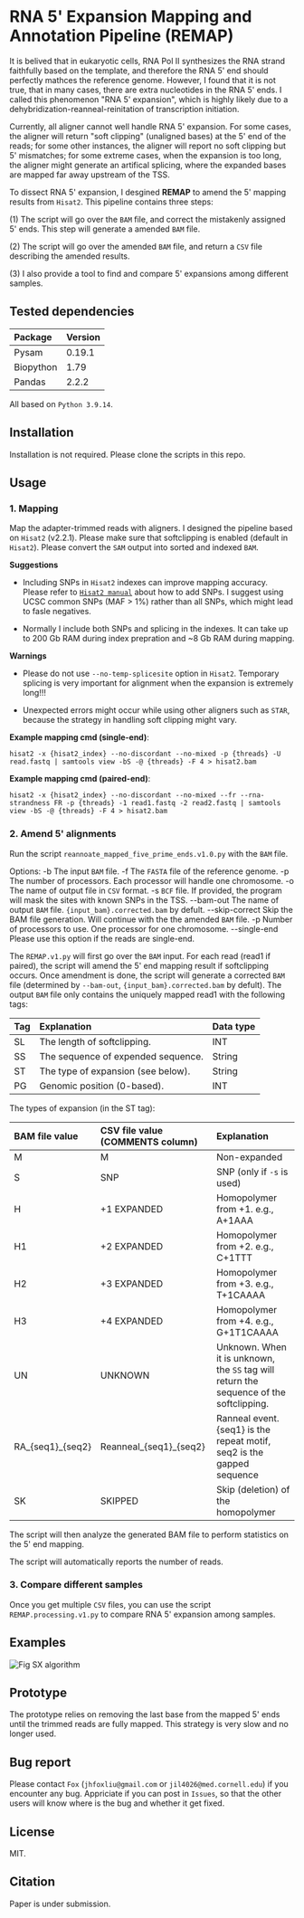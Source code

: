 # RNA 5' Expansion Mapping and Annotation Pipeline (REMAP)

It is belived that in eukaryotic cells, RNA Pol II synthesizes the RNA strand faithfully based on the template, and therefore the RNA 5' end should perfectly mathces the reference genome. However, I found that it is not true, that in many cases, there are extra nucleotides in the RNA 5' ends. I called this phenomenon "RNA 5' expansion", which is highly likely due to a dehybridization-reanneal-reinitation of transcription initiation. 

Currently, all aligner cannot well handle RNA 5' expansion. For some cases, the aligner will return "soft clipping" (unaligned bases) at the 5' end of the reads; for some other instances, the aligner will report no soft clipping but 5' mismatches; for some extreme cases, when the expansion is too long, the aligner might generate an artifical splicing, where the expanded bases are mapped far away upstream of the TSS. 

To dissect RNA 5' expansion, I desgined **REMAP** to amend the 5' mapping results from `Hisat2`. This pipeline contains three steps:

(1) The script will go over the `BAM` file, and correct the mistakenly assigned 5' ends. This step will generate a amended `BAM` file.

(2) The script will go over the amended `BAM` file, and return a `CSV` file describing the amended results.

(3) I also provide a tool to find and compare 5' expansions among different samples.

## Tested dependencies

| Package   | Version |
| :---------| :-------|
| Pysam     | 0.19.1  |
| Biopython | 1.79    |
| Pandas    | 2.2.2   |

All based on `Python 3.9.14`.

## Installation

Installation is not required. Please clone the scripts in this repo.

## Usage

### 1. Mapping

Map the adapter-trimmed reads with aligners. I designed the pipeline based on `Hisat2` (v2.2.1). Please make sure that softclipping is enabled (default in `Hisat2`). Please convert the `SAM` output into sorted and indexed `BAM`. 

**Suggestions**

* Including SNPs in `Hisat2` indexes can improve mapping accuracy. Please refer to [`Hisat2 manual`](https://daehwankimlab.github.io/hisat2/manual/) about how to add SNPs. I suggest using UCSC common SNPs (MAF > 1%) rather than all SNPs, which might lead to fasle negatives.

* Normally I include both SNPs and splicing in the indexes. It can take up to 200 Gb RAM during index prepration and ~8 Gb RAM during mapping.

**Warnings**

* Please do not use `--no-temp-splicesite` option in `Hisat2`. Temporary splicing is very important for alignment when the expansion is extremely long!!!

* Unexpected errors might occur while using other aligners such as `STAR`, because the strategy in handling soft clipping might vary.

**Example mapping cmd (single-end)**:

`hisat2 -x {hisat2_index} --no-discordant --no-mixed -p {threads} -U read.fastq | samtools view -bS -@ {threads} -F 4 > hisat2.bam`

**Example mapping cmd (paired-end)**:

 `hisat2 -x {hisat2_index} --no-discordant --no-mixed --fr --rna-strandness FR -p {threads} -1 read1.fastq -2 read2.fastq | samtools view -bS -@ {threads} -F 4 > hisat2.bam`


### 2. Amend 5' alignments

Run the script `reannoate_mapped_five_prime_ends.v1.0.py` with the `BAM` file. 

Options:
    -b              The input `BAM` file.
    -f              The `FASTA` file of the reference genome.
    -p              The number of processors. Each processor will handle one chromosome.
    -o              The name of output file in `CSV` format.
    -s              `BCF` file. If provided, the program will mask the sites with known SNPs in the TSS.
    --bam-out       The name of output `BAM` file. `{input_bam}.corrected.bam` by defult.
    --skip-correct  Skip the BAM file generation. Will continue with the the amended `BAM` file.
    -p              Number of processors to use. One processor for one chromosome.
    --single-end    Please use this option if the reads are single-end.

The `REMAP.v1.py` will first go over the `BAM` input. For each read (read1 if paired), the script will amend the 5' end mapping result if softclipping occurs. Once amendment is done, the script will generate a corrected `BAM` file (determined by `--bam-out`, `{input_bam}.corrected.bam` by defult). The output `BAM` file only contains the uniquely mapped read1 with the following tags:

| Tag|  Explanation                       | Data type |
| :--| :----------------------------------| :-------  |
| SL |  The length of softclipping.       | INT       |
| SS |  The sequence of expended sequence.| String    |
| ST |  The type of expansion (see below).| String    |
| PG |  Genomic position (0-based).       | INT       |

The types of expansion (in the ST tag):

| BAM file value     | CSV file value (COMMENTS column) | Explanation  |
| :------------------| :--------------------------------| :----------  |
|   M                |  M                               | Non-expanded |
|   S                |  SNP                             | SNP (only if `-s` is used) | 
|   H                |  +1 EXPANDED                     | Homopolymer from +1. e.g., A+1AAA | 
|   H1               |  +2 EXPANDED                     | Homopolymer from +2. e.g., C+1TTT |
|   H2               |  +3 EXPANDED                     | Homopolymer from +3. e.g., T+1CAAAA |
|   H3               |  +4 EXPANDED                     | Homopolymer from +4. e.g., G+1T1CAAAA |
|   UN               |  UNKNOWN                         | Unknown. When it is unknown, the `SS` tag will return the sequence of the softclipping. |
|   RA_{seq1}_{seq2} |  Reanneal_{seq1}_{seq2}          | Ranneal event. {seq1} is the repeat motif, seq2 is the gapped sequence |
|   SK               |  SKIPPED                         | Skip (deletion) of the homopolymer |


The script will then analyze the generated BAM file to perform statistics on the 5' end mapping.

The script will automatically reports the number of reads.

### 3. Compare different samples

Once you get multiple `CSV` files, you can use the script `REMAP.processing.v1.py` to compare RNA 5' expansion among samples.


## Examples

![Fig SX algorithm](![REMAP](https://github.com/user-attachments/assets/06609f22-269d-4c33-8dd7-da7fc3d68da0))

## Prototype

The prototype relies on removing the last base from the mapped 5' ends until the trimmed reads are fully mapped. This strategy is very slow and no longer used.

## Bug report

Please contact `Fox` (`jhfoxliu@gmail.com` or `jil4026@med.cornell.edu`) if you encounter any bug. Appriciate if you can post in `Issues`, so that the other users will know where is the bug and whether it get fixed.

## License

MIT.

## Citation

Paper is under submission.
